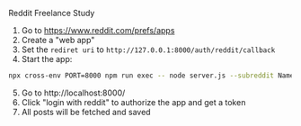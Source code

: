 Reddit Freelance Study

1. Go to https://www.reddit.com/prefs/apps
2. Create a "web app"
3. Set the `rediret uri` to `http://127.0.0.1:8000/auth/reddit/callback`
4. Start the app:
```bash
npx cross-env PORT=8000 npm run exec -- node server.js --subreddit NameOfSubreddit
```
5. Go to http://localhost:8000/
6. Click "login with reddit" to authorize the app and get a token
7. All posts will be fetched and saved
